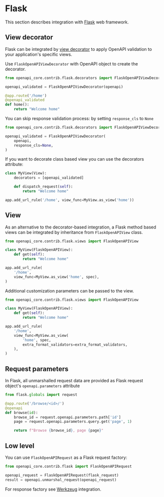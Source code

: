 # Flask

This section describes integration with [Flask](https://flask.palletsprojects.com) web framework.

## View decorator

Flask can be integrated by [view decorator](https://flask.palletsprojects.com/en/latest/patterns/viewdecorators/) to apply OpenAPI validation to your application's specific views.

Use `FlaskOpenAPIViewDecorator` with OpenAPI object to create the decorator.

``` python hl_lines="1 3 6"
from openapi_core.contrib.flask.decorators import FlaskOpenAPIViewDecorator

openapi_validated = FlaskOpenAPIViewDecorator(openapi)

@app.route('/home')
@openapi_validated
def home():
    return "Welcome home"
```

You can skip response validation process: by setting `response_cls` to `None`

``` python hl_lines="5"
from openapi_core.contrib.flask.decorators import FlaskOpenAPIViewDecorator

openapi_validated = FlaskOpenAPIViewDecorator(
    openapi,
    response_cls=None,
)
```

If you want to decorate class based view you can use the decorators attribute:

``` python hl_lines="2"
class MyView(View):
    decorators = [openapi_validated]

    def dispatch_request(self):
        return "Welcome home"

app.add_url_rule('/home', view_func=MyView.as_view('home'))
```

## View

As an alternative to the decorator-based integration, a Flask method based views can be integrated by inheritance from `FlaskOpenAPIView` class.

``` python hl_lines="1 3 8"
from openapi_core.contrib.flask.views import FlaskOpenAPIView

class MyView(FlaskOpenAPIView):
    def get(self):
        return "Welcome home"

app.add_url_rule(
    '/home',
    view_func=MyView.as_view('home', spec),
)
```

Additional customization parameters can be passed to the view.

``` python hl_lines="10"
from openapi_core.contrib.flask.views import FlaskOpenAPIView

class MyView(FlaskOpenAPIView):
    def get(self):
        return "Welcome home"

app.add_url_rule(
    '/home',
    view_func=MyView.as_view(
        'home', spec,
        extra_format_validators=extra_format_validators,
    ),
)
```

## Request parameters

In Flask, all unmarshalled request data are provided as Flask request object's `openapi.parameters` attribute

``` python hl_lines="6 7"
from flask.globals import request

@app.route('/browse/<id>/')
@openapi
def browse(id):
    browse_id = request.openapi.parameters.path['id']
    page = request.openapi.parameters.query.get('page', 1)

    return f"Browse {browse_id}, page {page}"
```

## Low level

You can use `FlaskOpenAPIRequest` as a Flask request factory:

```python
from openapi_core.contrib.flask import FlaskOpenAPIRequest

openapi_request = FlaskOpenAPIRequest(flask_request)
result = openapi.unmarshal_request(openapi_request)
```

For response factory see [Werkzeug](werkzeug.md) integration.

